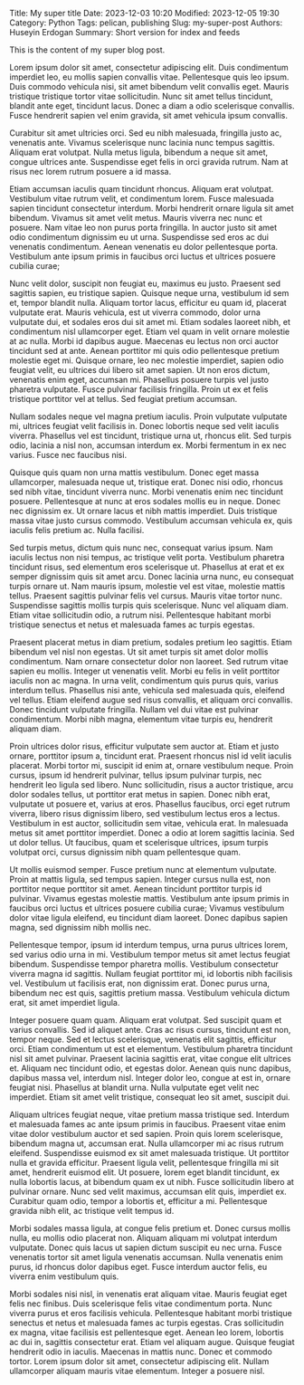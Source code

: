 Title: My super title
Date: 2023-12-03 10:20
Modified: 2023-12-05 19:30
Category: Python
Tags: pelican, publishing
Slug: my-super-post
Authors: Huseyin Erdogan
Summary: Short version for index and feeds

This is the content of my super blog post.

Lorem ipsum dolor sit amet, consectetur adipiscing elit. Duis condimentum imperdiet leo, eu mollis sapien convallis vitae. Pellentesque quis leo ipsum. Duis commodo vehicula nisi, sit amet bibendum velit convallis eget. Mauris tristique tristique tortor vitae sollicitudin. Nunc sit amet tellus tincidunt, blandit ante eget, tincidunt lacus. Donec a diam a odio scelerisque convallis. Fusce hendrerit sapien vel enim gravida, sit amet vehicula ipsum convallis.

Curabitur sit amet ultricies orci. Sed eu nibh malesuada, fringilla justo ac, venenatis ante. Vivamus scelerisque nunc lacinia nunc tempus sagittis. Aliquam erat volutpat. Nulla metus ligula, bibendum a neque sit amet, congue ultrices ante. Suspendisse eget felis in orci gravida rutrum. Nam at risus nec lorem rutrum posuere a id massa.

Etiam accumsan iaculis quam tincidunt rhoncus. Aliquam erat volutpat. Vestibulum vitae rutrum velit, et condimentum lorem. Fusce malesuada sapien tincidunt consectetur interdum. Morbi hendrerit ornare ligula sit amet bibendum. Vivamus sit amet velit metus. Mauris viverra nec nunc et posuere. Nam vitae leo non purus porta fringilla. In auctor justo sit amet odio condimentum dignissim eu ut urna. Suspendisse sed eros ac dui venenatis condimentum. Aenean venenatis eu dolor pellentesque porta. Vestibulum ante ipsum primis in faucibus orci luctus et ultrices posuere cubilia curae;

Nunc velit dolor, suscipit non feugiat eu, maximus eu justo. Praesent sed sagittis sapien, eu tristique sapien. Quisque neque urna, vestibulum id sem et, tempor blandit nulla. Aliquam tortor lacus, efficitur eu quam id, placerat vulputate erat. Mauris vehicula, est ut viverra commodo, dolor urna vulputate dui, et sodales eros dui sit amet mi. Etiam sodales laoreet nibh, et condimentum nisl ullamcorper eget. Etiam vel quam in velit ornare molestie at ac nulla. Morbi id dapibus augue. Maecenas eu lectus non orci auctor tincidunt sed at ante. Aenean porttitor mi quis odio pellentesque pretium molestie eget mi. Quisque ornare, leo nec molestie imperdiet, sapien odio feugiat velit, eu ultrices dui libero sit amet sapien. Ut non eros dictum, venenatis enim eget, accumsan mi. Phasellus posuere turpis vel justo pharetra vulputate. Fusce pulvinar facilisis fringilla. Proin ut ex et felis tristique porttitor vel at tellus. Sed feugiat pretium accumsan.

Nullam sodales neque vel magna pretium iaculis. Proin vulputate vulputate mi, ultrices feugiat velit facilisis in. Donec lobortis neque sed velit iaculis viverra. Phasellus vel est tincidunt, tristique urna ut, rhoncus elit. Sed turpis odio, lacinia a nisl non, accumsan interdum ex. Morbi fermentum in ex nec varius. Fusce nec faucibus nisi.

Quisque quis quam non urna mattis vestibulum. Donec eget massa ullamcorper, malesuada neque ut, tristique erat. Donec nisi odio, rhoncus sed nibh vitae, tincidunt viverra nunc. Morbi venenatis enim nec tincidunt posuere. Pellentesque at nunc at eros sodales mollis eu in neque. Donec nec dignissim ex. Ut ornare lacus et nibh mattis imperdiet. Duis tristique massa vitae justo cursus commodo. Vestibulum accumsan vehicula ex, quis iaculis felis pretium ac. Nulla facilisi.

Sed turpis metus, dictum quis nunc nec, consequat varius ipsum. Nam iaculis lectus non nisi tempus, ac tristique velit porta. Vestibulum pharetra tincidunt risus, sed elementum eros scelerisque ut. Phasellus at erat et ex semper dignissim quis sit amet arcu. Donec lacinia urna nunc, eu consequat turpis ornare ut. Nam mauris ipsum, molestie vel est vitae, molestie mattis tellus. Praesent sagittis pulvinar felis vel cursus. Mauris vitae tortor nunc. Suspendisse sagittis mollis turpis quis scelerisque. Nunc vel aliquam diam. Etiam vitae sollicitudin odio, a rutrum nisi. Pellentesque habitant morbi tristique senectus et netus et malesuada fames ac turpis egestas.

Praesent placerat metus in diam pretium, sodales pretium leo sagittis. Etiam bibendum vel nisl non egestas. Ut sit amet turpis sit amet dolor mollis condimentum. Nam ornare consectetur dolor non laoreet. Sed rutrum vitae sapien eu mollis. Integer ut venenatis velit. Morbi eu felis in velit porttitor iaculis non ac magna. In urna velit, condimentum quis purus quis, varius interdum tellus. Phasellus nisi ante, vehicula sed malesuada quis, eleifend vel tellus. Etiam eleifend augue sed risus convallis, et aliquam orci convallis. Donec tincidunt vulputate fringilla. Nullam vel dui vitae est pulvinar condimentum. Morbi nibh magna, elementum vitae turpis eu, hendrerit aliquam diam.

Proin ultrices dolor risus, efficitur vulputate sem auctor at. Etiam et justo ornare, porttitor ipsum a, tincidunt erat. Praesent rhoncus nisl id velit iaculis placerat. Morbi tortor mi, suscipit id enim at, ornare vestibulum neque. Proin cursus, ipsum id hendrerit pulvinar, tellus ipsum pulvinar turpis, nec hendrerit leo ligula sed libero. Nunc sollicitudin, risus a auctor tristique, arcu dolor sodales tellus, ut porttitor erat metus in sapien. Donec nibh erat, vulputate ut posuere et, varius at eros. Phasellus faucibus, orci eget rutrum viverra, libero risus dignissim libero, sed vestibulum lectus eros a lectus. Vestibulum in est auctor, sollicitudin sem vitae, vehicula erat. In malesuada metus sit amet porttitor imperdiet. Donec a odio at lorem sagittis lacinia. Sed ut dolor tellus. Ut faucibus, quam et scelerisque ultrices, ipsum turpis volutpat orci, cursus dignissim nibh quam pellentesque quam.

Ut mollis euismod semper. Fusce pretium nunc at elementum vulputate. Proin at mattis ligula, sed tempus sapien. Integer cursus nulla est, non porttitor neque porttitor sit amet. Aenean tincidunt porttitor turpis id pulvinar. Vivamus egestas molestie mattis. Vestibulum ante ipsum primis in faucibus orci luctus et ultrices posuere cubilia curae; Vivamus vestibulum dolor vitae ligula eleifend, eu tincidunt diam laoreet. Donec dapibus sapien magna, sed dignissim nibh mollis nec.

Pellentesque tempor, ipsum id interdum tempus, urna purus ultrices lorem, sed varius odio urna in mi. Vestibulum tempor metus sit amet lectus feugiat bibendum. Suspendisse tempor pharetra mollis. Vestibulum consectetur viverra magna id sagittis. Nullam feugiat porttitor mi, id lobortis nibh facilisis vel. Vestibulum ut facilisis erat, non dignissim erat. Donec purus urna, bibendum nec est quis, sagittis pretium massa. Vestibulum vehicula dictum erat, sit amet imperdiet ligula.

Integer posuere quam quam. Aliquam erat volutpat. Sed suscipit quam et varius convallis. Sed id aliquet ante. Cras ac risus cursus, tincidunt est non, tempor neque. Sed et lectus scelerisque, venenatis elit sagittis, efficitur orci. Etiam condimentum ut est et elementum. Vestibulum pharetra tincidunt nisl sit amet pulvinar. Praesent lacinia sagittis erat, vitae congue elit ultrices et. Aliquam nec tincidunt odio, et egestas dolor. Aenean quis nunc dapibus, dapibus massa vel, interdum nisl. Integer dolor leo, congue at est in, ornare feugiat nisi. Phasellus at blandit urna. Nulla vulputate eget velit nec imperdiet. Etiam sit amet velit tristique, consequat leo sit amet, suscipit dui.

Aliquam ultrices feugiat neque, vitae pretium massa tristique sed. Interdum et malesuada fames ac ante ipsum primis in faucibus. Praesent vitae enim vitae dolor vestibulum auctor et sed sapien. Proin quis lorem scelerisque, bibendum magna ut, accumsan erat. Nulla ullamcorper mi ac risus rutrum eleifend. Suspendisse euismod ex sit amet malesuada tristique. Ut porttitor nulla et gravida efficitur. Praesent ligula velit, pellentesque fringilla mi sit amet, hendrerit euismod elit. Ut posuere, lorem eget blandit tincidunt, ex nulla lobortis lacus, at bibendum quam ex ut nibh. Fusce sollicitudin libero at pulvinar ornare. Nunc sed velit maximus, accumsan elit quis, imperdiet ex. Curabitur quam odio, tempor a lobortis et, efficitur a mi. Pellentesque gravida nibh elit, ac tristique velit tempus id.

Morbi sodales massa ligula, at congue felis pretium et. Donec cursus mollis nulla, eu mollis odio placerat non. Aliquam aliquam mi volutpat interdum vulputate. Donec quis lacus ut sapien dictum suscipit eu nec urna. Fusce venenatis tortor sit amet ligula venenatis accumsan. Nulla venenatis enim purus, id rhoncus dolor dapibus eget. Fusce interdum auctor felis, eu viverra enim vestibulum quis.

Morbi sodales nisi nisl, in venenatis erat aliquam vitae. Mauris feugiat eget felis nec finibus. Duis scelerisque felis vitae condimentum porta. Nunc viverra purus et eros facilisis vehicula. Pellentesque habitant morbi tristique senectus et netus et malesuada fames ac turpis egestas. Cras sollicitudin ex magna, vitae facilisis est pellentesque eget. Aenean leo lorem, lobortis ac dui in, sagittis consectetur erat. Etiam vel aliquam augue. Quisque feugiat hendrerit odio in iaculis. Maecenas in mattis nunc. Donec et commodo tortor. Lorem ipsum dolor sit amet, consectetur adipiscing elit. Nullam ullamcorper aliquam mauris vitae elementum. Integer a posuere nisl.